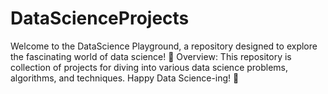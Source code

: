 # DataScienceProjects
Welcome to the DataScience Playground, a repository designed to explore the fascinating world of data science! 🚀  Overview: This repository is  collection of projects  for diving into various data science problems, algorithms, and techniques. Happy Data Science-ing! 🎉 
